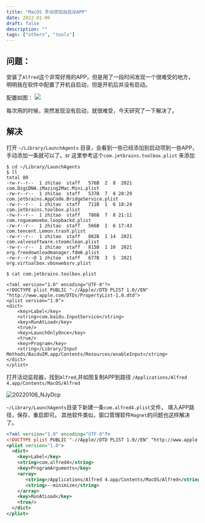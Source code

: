 ```yaml
---
title: "MacOS 手动添加自启动APP"
date: 2022-01-06
draft: false
description: ""
tags: ["others", "tools"]
---
```


## 问题：
安装了`Alfred`这个非常好用的APP，但是用了一段时间发现一个很难受的地方，明明我在软件中配置了开机自启动，但是开机后并没有启动。

配置如图：
![](https://cdn.jsdelivr.net/gh/crexk/pic-archive@main/uPic/20220106_LwMnAN.png)

每次用的时候，突然发现没有启动，就很难受，今天研究了一下解决了。


## 解决

打开 `~/Library/LaunchAgents` 目录，会看到一些已经添加到启动项到一些APP，手动添加一条就可以了。sr
这里参考这个`com.jetbrains.toolbox.plist` 来添加

```shell
$ cd ~/Library/LaunchAgents
$ ll
total 80
-rw-r--r--  1 zhitao  staff   576B  2  8  2021 com.DigiDNA.iMazing2Mac.Mini.plist
-rw-r--r--  1 zhitao  staff   537B  7  8 20:29 com.jetbrains.AppCode.BridgeService.plist
-rw-r--r--  1 zhitao  staff   711B  1  6 18:24 com.jetbrains.toolbox.plist
-rw-r--r--  1 zhitao  staff   786B  7  8 21:11 com.rogueamoeba.loopbackd.plist
-rw-r--r--  1 zhitao  staff   566B  1  6 17:43 com.tencent.Lemon.trash.plist
-rw-r--r--  1 zhitao  staff   862B  1 14  2021 com.valvesoftware.steamclean.plist
-rw-r--r--  1 zhitao  staff   815B  1 10  2021 org.freedownloadmanager.fdm6.plist
-rw-r--r--@ 1 zhitao  staff   677B  3  5  2021 org.virtualbox.vboxwebsrv.plist

$ cat com.jetbrains.toolbox.plist

<?xml version="1.0" encoding="UTF-8"?>
<!DOCTYPE plist PUBLIC "-//Apple//DTD PLIST 1.0//EN" "http://www.apple.com/DTDs/PropertyList-1.0.dtd">
<plist version="1.0">
<dict>
	<key>Label</key>
	<string>com.baidu.InputService</string>
	<key>RunAtLoad</key>
	<true/>
	<key>LaunchOnlyOnce</key>
	<true/>
	<key>Program</key>
	<string>/Library/Input Methods/BaiduIM.app/Contents/Resources/enableInput</string>
</dict>
</plist>

```

打开活动监视器，找到`Alfred`,并如图复制APP到路径
`/Applications/Alfred 4.app/Contents/MacOS/Alfred`

![20220106_NJyDcp](https://cdn.jsdelivr.net/gh/crexk/pic-archive@main/uPic/20220106_NJyDcp.png)


`~/Library/LaunchAgents`目录下新建一条`com.alfred4.plist`文件， 填入APP路径，保存，重启即可。
其他软件类似，窗口管理软件`Magnet`的问题也这样解决了。

```xml
<?xml version="1.0" encoding="UTF-8"?>
<!DOCTYPE plist PUBLIC "-//Apple//DTD PLIST 1.0//EN" "http://www.apple.com/DTDs/PropertyList-1.0.dtd">
<plist version="1.0">
  <dict>
    <key>Label</key>
    <string>com.alfred4</string>
    <key>ProgramArguments</key>
    <array>
       <string>/Applications/Alfred 4.app/Contents/MacOS/Alfred</string>
       <string>--minimize</string>
    </array>
    <key>RunAtLoad</key>
    <true/>
  </dict>
</plist>
```

